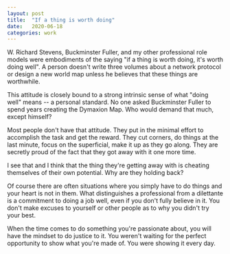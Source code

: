 ```yaml
---
layout: post
title:  "If a thing is worth doing"
date:   2020-06-18
categories: work
---
```


W. Richard Stevens, Buckminster Fuller, and my other professional role models were embodiments of the saying "if a thing is worth doing, it's worth doing well". A person doesn't write three volumes about a network protocol or design a new world map unless he believes that these things are worthwhile.

This attitude is closely bound to a strong intrinsic sense of what "doing well" means -- a personal standard. No one asked Buckminster Fuller to spend years creating the Dymaxion Map. Who would demand that much, except himself?

Most people don't have that attitude. They put in the minimal effort to accomplish the task and get the reward. They cut corners, do things at the last minute, focus on the superficial, make it up as they go along. They are secretly proud of the fact that they got away with it one more time.

I see that and I think that the thing they're getting away with is cheating themselves of their own potential. Why are they holding back?

Of course there are often situations where you simply have to do things and your heart is not in them. What distinguishes a professional from a dilettante is a commitment to doing a job well, even if you don't fully believe in it. You don't make excuses to yourself or other people as to why you didn't try your best.

When the time comes to do something you're passionate about, you will have the mindset to do justice to it. You weren't waiting for the perfect opportunity to show what you're made of. You were showing it every day.